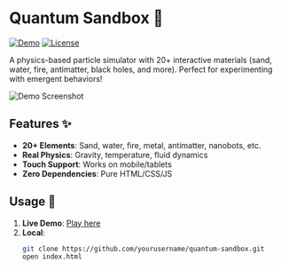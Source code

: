 # Quantum Sandbox 🌌

[![Demo](https://img.shields.io/badge/Live-Demo-blue?style=for-the-badge)](https://aryannten.github.io/quantum-sandbox) 
[![License](https://img.shields.io/github/license/aryannten/quantum-sandbox?style=for-the-badge)](LICENSE)

A physics-based particle simulator with 20+ interactive materials (sand, water, fire, antimatter, black holes, and more). Perfect for experimenting with emergent behaviors!

![Demo Screenshot](assets/img/preview.png)

## Features ✨
- **20+ Elements**: Sand, water, fire, metal, antimatter, nanobots, etc.
- **Real Physics**: Gravity, temperature, fluid dynamics
- **Touch Support**: Works on mobile/tablets
- **Zero Dependencies**: Pure HTML/CSS/JS

## Usage 🚀
1. **Live Demo**: [Play here](https://aryannten.github.io/quantum-sandbox)
2. **Local**:
   ```bash
   git clone https://github.com/yourusername/quantum-sandbox.git
   open index.html
